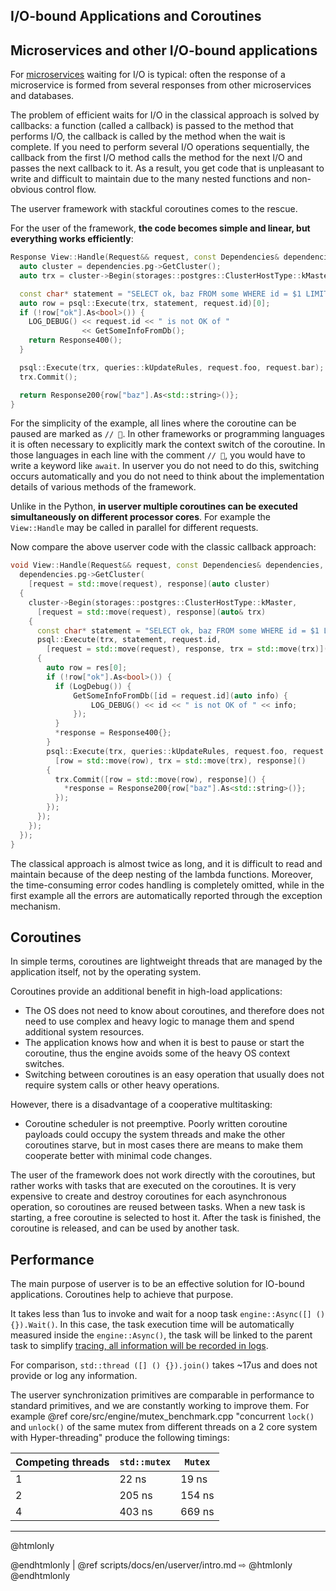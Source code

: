 ## I/O-bound Applications and Coroutines

## Microservices and other I/O-bound applications

For [microservices](https://en.wikipedia.org/wiki/Microservices) waiting for
I/O is typical: often the response of a microservice is formed from several
responses from other microservices and databases.

The problem of efficient waits for I/O in the classical approach is solved by
callbacks: a function (called a callback) is passed to the method that performs
I/O, the callback is called by the method when the wait is complete. If you need
to perform several I/O operations sequentially, the callback from the first I/O
method calls the method for the next I/O and passes the next callback to it.
As a result, you get code that is unpleasant to write and difficult to maintain
due to the many nested functions and non-obvious control flow.

The userver framework with stackful coroutines comes to the rescue.

For the user of the framework, **the code becomes simple and linear,
but everything works efficiently**:

```cpp
Response View::Handle(Request&& request, const Dependencies& dependencies) {
  auto cluster = dependencies.pg->GetCluster();                             // 🚀
  auto trx = cluster->Begin(storages::postgres::ClusterHostType::kMaster);  // 🚀

  const char* statement = "SELECT ok, baz FROM some WHERE id = $1 LIMIT 1";
  auto row = psql::Execute(trx, statement, request.id)[0];                  // 🚀
  if (!row["ok"].As<bool>()) {
    LOG_DEBUG() << request.id << " is not OK of "
                << GetSomeInfoFromDb();                                     // 🚀
    return Response400();
  }

  psql::Execute(trx, queries::kUpdateRules, request.foo, request.bar);      // 🚀
  trx.Commit();                                                             // 🚀

  return Response200{row["baz"].As<std::string>()};
}
```

For the simplicity of the example, all lines where the coroutine can be paused
are marked as `// 🚀`. In other frameworks or programming languages it is often
necessary to explicitly mark the context switch of the coroutine. In those
languages in each line with the comment `// 🚀`, you would have to write a
keyword like `await`. In userver you do not need to do this, switching occurs
automatically and you do not need to think about the implementation details of
various methods of the framework.

Unlike in the Python, **in userver multiple coroutines can be executed
simultaneously on different processor cores**. For example the `View::Handle`
may be called in parallel for different requests.

Now compare the above userver code with the classic callback approach:
```cpp
void View::Handle(Request&& request, const Dependencies& dependencies, Response response) {
  dependencies.pg->GetCluster(
    [request = std::move(request), response](auto cluster)
  {
    cluster->Begin(storages::postgres::ClusterHostType::kMaster,
      [request = std::move(request), response](auto& trx)
    {
      const char* statement = "SELECT ok, baz FROM some WHERE id = $1 LIMIT 1";
      psql::Execute(trx, statement, request.id,
        [request = std::move(request), response, trx = std::move(trx)](auto& res)
      {
        auto row = res[0];
        if (!row["ok"].As<bool>()) {
          if (LogDebug()) {
              GetSomeInfoFromDb([id = request.id](auto info) {
                  LOG_DEBUG() << id << " is not OK of " << info;
              });
          }
          *response = Response400{};
        }
        psql::Execute(trx, queries::kUpdateRules, request.foo, request.bar,
          [row = std::move(row), trx = std::move(trx), response]()
        {
          trx.Commit([row = std::move(row), response]() {
            *response = Response200{row["baz"].As<std::string>()};
          });
        });
      });
    });
  });
}
```

The classical approach is almost twice as long, and it is difficult to read and
maintain because of the deep nesting of the lambda functions.
Moreover, the time-consuming error codes handling is completely omitted, while
in the first example all the errors are automatically reported through the
exception mechanism.



## Coroutines
In simple terms, coroutines are lightweight threads that are managed by the application itself, not by the operating system.

Coroutines provide an additional benefit in high-load applications:
* The OS does not need to know about coroutines, and therefore does not need to use complex and heavy logic to manage them and spend additional system resources.
* The application knows how and when it is best to pause or start the coroutine, thus the engine avoids some of the heavy OS context switches.
* Switching between coroutines is an easy operation that usually does not require system calls or other heavy operations.

However, there is a disadvantage of a cooperative multitasking:
* Coroutine scheduler is not preemptive. Poorly written coroutine payloads could occupy the system threads and make the other coroutines starve,
but in most cases there are means to make them cooperate better with minimal code changes.

The user of the framework does not work directly with the coroutines, but rather works with tasks that are executed on the coroutines. It is very expensive to create and destroy coroutines for each asynchronous operation, so coroutines are reused between tasks. When a new task is starting, a free coroutine is selected to host it. After the task is finished, the coroutine is released, and can be used by another task.


## Performance
The main purpose of userver is to be an effective solution for IO-bound applications. Coroutines help to achieve that purpose.

It takes less than 1us to invoke and wait for a noop task `engine::Async([] () {}).Wait()`. In this case, the task execution time will be automatically measured inside the `engine::Async()`, the task will be linked to the parent task to simplify [tracing, all information will be recorded in logs](scripts/docs/en/userver/logging.md).

For comparison, `std::thread ([] () {}).join()` takes ~17us and does not provide or log any information.

The userver synchronization primitives are comparable in performance to standard primitives, and we are constantly working to improve them. For example @ref core/src/engine/mutex_benchmark.cpp "concurrent `lock()` and `unlock()` of the same mutex from different threads on a 2 core system with Hyper-threading" produce the following timings:

| Competing threads | `std::mutex` | `Mutex` |
|-------------------|--------------|---------|
| 1                 | 22 ns        | 19 ns   |
| 2                 | 205 ns       | 154 ns  |
| 4                 | 403 ns       | 669 ns  |



----------

@htmlonly <div class="bottom-nav"> @endhtmlonly
| @ref scripts/docs/en/userver/intro.md ⇨
@htmlonly </div> @endhtmlonly

